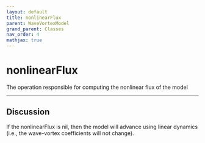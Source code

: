 ```yaml
---
layout: default
title: nonlinearFlux
parent: WaveVortexModel
grand_parent: Classes
nav_order: 4
mathjax: true
---
```


#  nonlinearFlux

The operation responsible for computing the nonlinear flux of the model


---

## Discussion
If the nonlinearFlux is nil, then the model will advance using
  linear dynamics (i.e., the wave-vortex coefficients will not
  change).
